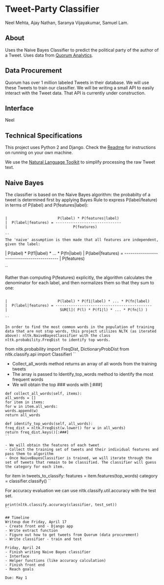 # Tweet-Party Classifier
Neel Mehta, Ajay Nathan, Saranya Vijayakumar, Samuel Lam.

## About
Uses the Naive Bayes Classifier to predict the political party of the author of a Tweet. Uses data from [Quorum Analytics](https://quorum.us).

## Data Procurement
Quorum has over 1 million labeled Tweets in their database. We will use these Tweets to train our classifier. We will be writing a small API to easily interact with the Tweet data. That API is currently under construction. 

## Interface
Neel

## Technical Specifications
This project uses Python 2 and Django. Check the [Readme](https://github.com/hathix/tweet-party-classifier/blob/master/README.md) for instructions on running on your own machine.

We use the [Natural Language Toolkit](http://www.nltk.org/) to simplify processing the raw Tweet text.

## Naive Bayes 

The classifier is based on the Naive Bayes algorithm: the probabilty of a tweet is determined first by applying Bayes Rule to express P(label/feature) in terms of P(label) and P(features|label):

```

|                       P(label) * P(features|label)
|  P(label|features) = ------------------------------
|                              P(features)

``
The 'naive' assumption is then made that all features are independent, given the label:

```
|                       P(label) * P(f1|label) * ... * P(fn|label)
|  P(label|features) = --------------------------------------------
|                                         P(features)

``

Rather than computing P(features) explicitly, the algorithm
calculates the denominator for each label, and then normalizes them so that they
sum to one:

```

|                       P(label) * P(f1|label) * ... * P(fn|label)
|  P(label|features) = --------------------------------------------
|                        SUM[l]( P(l) * P(f1|l) * ... * P(fn|l) )

``

In order to find the most common words in the population of training data that are not stop words, this project utilizes NLTK (as iterated above): nltk.NaiveBayesClassifier with the class nltk.probability.FreqDist to identify top words.

```
from nltk.probability import FreqDist, DictionaryProbDist
from nltk.classify.api import ClassifierI
``

- Collect_all_words method returns an array of all words from the training tweets
- The array is passed to Identify_top_words method to identify the most frequent words
- We will obtain the top ### words with [:###]

```
def collect_all_words(self, items):
all_words = []
for item in items:
for w in item.all_words:
words.append(w)
return all_words

def identify_top_words(self, all_words):
freq_dist = nltk.FreqDist(w.lower() for w in all_words)
return freq_dist.keys()[:###]
``

- We will obtain the features of each tweet
- Collect the training set of tweets and their individual features and pass them to algorithm
- Once NaiveBayesClassifier is trained, we will iterate through the set of tweets that remain to be classified. The classifier will guess the category for each item.

```
for item in tweets_to_classify:
features = item.features(top_words)
category = classifier.classify()
``

For accuracy evaluation we can use nltk.classify.util.accuracy with the test set.

```
print(nltk.classify.accuracy(classifier, test_set))
``

## Timeline
Writeup due Friday, April 17
- Create front end - Django app
- Write extract function
- Figure out how to get tweets from Quorum (data procurement)
- Write classifier - train and test

Friday, April 24
- Finish writing Naive Bayes classifier
- Interface
- Helper functions (like accuracy calculation)
- Finish front end
- Reach goals

Due: May 1
